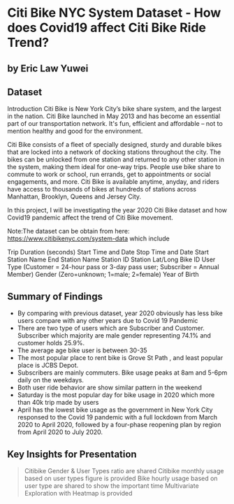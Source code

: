 # Citi Bike NYC System Dataset - How does Covid19 affect Citi Bike Ride Trend?
## by Eric Law Yuwei


## Dataset

Introduction
Citi Bike is New York City’s bike share system, and the largest in the nation. Citi Bike launched in May 2013 and has become an essential part of our transportation network. It's fun, efficient and affordable – not to mention healthy and good for the environment.


Citi Bike consists of a fleet of specially designed, sturdy and durable bikes that are locked into a network of docking stations throughout the city. The bikes can be unlocked from one station and returned to any other station in the system, making them ideal for one-way trips. People use bike share to commute to work or school, run errands, get to appointments or social engagements, and more. Citi Bike is available anytime, anyday, and riders have access to thousands of bikes at hundreds of stations across Manhattan, Brooklyn, Queens and Jersey City.

In this project, I will be investigating the year 2020 Citi Bike dataset and how Covid19 pandemic affect the trend of Citi Bike movement.

Note:The dataset can be obtain from here: https://www.citibikenyc.com/system-data which include

Trip Duration (seconds)
Start Time and Date
Stop Time and Date
Start Station Name
End Station Name
Station ID
Station Lat/Long
Bike ID
User Type (Customer = 24-hour pass or 3-day pass user; Subscriber = Annual Member)
Gender (Zero=unknown; 1=male; 2=female)
Year of Birth


## Summary of Findings

- By comparing with previous dataset, year 2020 obviously has less bike users compare with any other years due to Covid 19 Pandemic
- There are two type of users which are Subscriber and Customer. Subscriber which majority are male gender representing 74.1% and customer holds 25.9%.
- The average age bike user is between 30-35
- The most popular place to rent bike is Grove St Path , and least popular place is JCBS Depot.
- Subscribers are mainly commuters. Bike usage peaks at 8am and 5-6pm daily on the weekdays.
- Both user ride behavior are show similar pattern in the weekend
- Saturday is the most popular day for bike usage in 2020 which more than 40k trip made by users
- April has the lowest bike usage as the government in New York City responsed to the Covid 19 pandemic with a full lockdown from March 2020 to April 2020, followed by a four-phase reopening plan by region from April 2020 to July 2020.


## Key Insights for Presentation

> Citibike Gender & User Types ratio are shared
> Citibike monthly usage based on user types figure is provided
> Bike hourly usage based on user type are shared to show the important time
> Multivariate Exploration with Heatmap is provided 